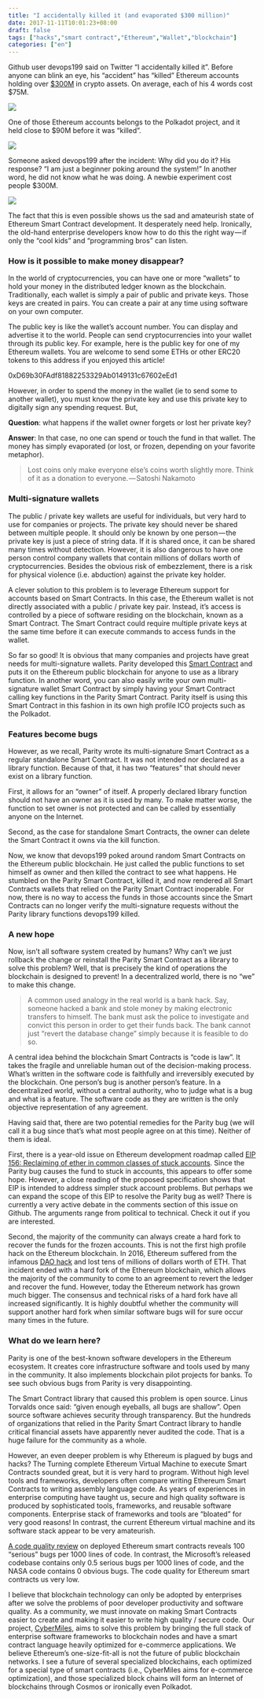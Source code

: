 ```yaml
---
title: "I accidentally killed it (and evaporated $300 million)"
date: 2017-11-11T10:01:23+08:00
draft: false
tags: ["hacks","smart contract","Ethereum","Wallet","blockchain"]
categories: ["en"]
---
```


Github user devops199 said on Twitter “I accidentally killed it”. Before anyone can blink an eye, his “accident” has “killed” Ethereum accounts holding over [$300M](https://www.vice.com/en_us/article/ywbqmg/parity-multi-signature-wallet-vulnerability-300-million-hard-fork) in crypto assets. On average, each of his 4 words cost $75M.

![](/images/20171111-polkadotsafe-01.png)

One of those Ethereum accounts belongs to the Polkadot project, and it held close to $90M before it was “killed”.

![](/images/20171111-polkadotsafe-02.png)

Someone asked devops199 after the incident: Why did you do it? His response? “I am just a beginner poking around the system!” In another word, he did not know what he was doing. A newbie experiment cost people $300M.

![](/images/20171111-polkadotsafe-03.png)

The fact that this is even possible shows us the sad and amateurish state of Ethereum Smart Contract development. It desperately need help. Ironically, the old-hand enterprise developers know how to do this the right way — if only the “cool kids” and “programming bros” can listen.

### How is it possible to make money disappear?

In the world of cryptocurrencies, you can have one or more “wallets” to hold your money in the distributed ledger known as the blockchain. Traditionally, each wallet is simply a pair of public and private keys. Those keys are created in pairs. You can create a pair at any time using software on your own computer.

The public key is like the wallet’s account number. You can display and advertise it to the world. People can send cryptocurrencies into your wallet through its public key. For example, here is the public key for one of my Ethereum wallets. You are welcome to send some ETHs or other ERC20 tokens to this address if you enjoyed this article!

0xD69b30FAdf81882253329Ab0149131c67602eEd1

However, in order to spend the money in the wallet (ie to send some to another wallet), you must know the private key and use this private key to digitally sign any spending request. But,

**Question**: what happens if the wallet owner forgets or lost her private key?

**Answer**: In that case, no one can spend or touch the fund in that wallet. The money has simply evaporated (or lost, or frozen, depending on your favorite metaphor).

> Lost coins only make everyone else’s coins worth slightly more. Think of it as a donation to everyone. — Satoshi Nakamoto

### Multi-signature wallets

The public / private key wallets are useful for individuals, but very hard to use for companies or projects. The private key should never be shared between multiple people. It should only be known by one person — the private key is just a piece of string data. If it is shared once, it can be shared many times without detection. However, it is also dangerous to have one person control company wallets that contain millions of dollars worth of cryptocurrencies. Besides the obvious risk of embezzlement, there is a risk for physical violence (i.e. abduction) against the private key holder.

A clever solution to this problem is to leverage Ethereum support for accounts based on Smart Contracts. In this case, the Ethereum wallet is not directly associated with a public / private key pair. Instead, it’s access is controlled by a piece of software residing on the blockchain, known as a Smart Contract. The Smart Contract could require multiple private keys at the same time before it can execute commands to access funds in the wallet.

So far so good! It is obvious that many companies and projects have great needs for multi-signature wallets. Parity developed this [Smart Contract](https://etherscan.io/address/0x863df6bfa4469f3ead0be8f9f2aae51c91a907b4#code) and puts it on the Ethereum public blockchain for anyone to use as a library function. In another word, you can also easily write your own multi-signature wallet Smart Contract by simply having your Smart Contract calling key functions in the Parity Smart Contract. Parity itself is using this Smart Contract in this fashion in its own high profile ICO projects such as the Polkadot.

### Features become bugs

However, as we recall, Parity wrote its multi-signature Smart Contract as a regular standalone Smart Contract. It was not intended nor declared as a library function. Because of that, it has two “features” that should never exist on a library function.

First, it allows for an “owner” of itself. A properly declared library function should not have an owner as it is used by many. To make matter worse, the function to set owner is not protected and can be called by essentially anyone on the Internet.

Second, as the case for standalone Smart Contracts, the owner can delete the Smart Contract it owns via the kill function.

Now, we know that devops199 poked around random Smart Contracts on the Ethereum public blockchain. He just called the public functions to set himself as owner and then killed the contract to see what happens. He stumbled on the Parity Smart Contract, killed it, and now rendered all Smart Contracts wallets that relied on the Parity Smart Contract inoperable. For now, there is no way to access the funds in those accounts since the Smart Contracts can no longer verify the multi-signature requests without the Parity library functions devops199 killed.

### A new hope

Now, isn’t all software system created by humans? Why can’t we just rollback the change or reinstall the Parity Smart Contract as a library to solve this problem? Well, that is precisely the kind of operations the blockchain is designed to prevent! In a decentralized world, there is no “we” to make this change.

> A common used analogy in the real world is a bank hack. Say, someone hacked a bank and stole money by making electronic transfers to himself. The bank must ask the police to investigate and convict this person in order to get their funds back. The bank cannot just “revert the database change” simply because it is feasible to do so.

A central idea behind the blockchain Smart Contracts is “code is law”. It takes the fragile and unreliable human out of the decision-making process. What’s written in the software code is faithfully and irreversibly executed by the blockchain. One person’s bug is another person’s feature. In a decentralized world, without a central authority, who to judge what is a bug and what is a feature. The software code as they are written is the only objective representation of any agreement.

Having said that, there are two potential remedies for the Parity bug (we will call it a bug since that’s what most people agree on at this time). Neither of them is ideal.

First, there is a year-old issue on Ethereum development roadmap called [EIP 156: Reclaiming of ether in common classes of stuck accounts](https://github.com/ethereum/EIPs/issues/156). Since the Parity bug causes the fund to stuck in accounts, this appears to offer some hope. However, a close reading of the proposed specification shows that EIP is intended to address simpler stuck account problems. But perhaps we can expand the scope of this EIP to resolve the Parity bug as well? There is currently a very active debate in the comments section of this issue on Github. The arguments range from political to technical. Check it out if you are interested.

Second, the majority of the community can always create a hard fork to recover the funds for the frozen accounts. This is not the first high profile hack on the Ethereum blockchain. In 2016, Ethereum suffered from the infamous [DAO hack](https://medium.com/@pullnews/understanding-the-dao-hack-for-journalists-2312dd43e993) and lost tens of millions of dollars worth of ETH. That incident ended with a hard fork of the Ethereum blockchain, which allows the majority of the community to come to an agreement to revert the ledger and recover the fund. However, today the Ethereum network has grown much bigger. The consensus and technical risks of a hard fork have all increased significantly. It is highly doubtful whether the community will support another hard fork when similar software bugs will for sure occur many times in the future.

### What do we learn here?

Parity is one of the best-known software developers in the Ethereum ecosystem. It creates core infrastructure software and tools used by many in the community. It also implements blockchain pilot projects for banks. To see such obvious bugs from Parity is very disappointing.

The Smart Contract library that caused this problem is open source. Linus Torvalds once said: “given enough eyeballs, all bugs are shallow”. Open source software achieves security through transparency. But the hundreds of organizations that relied in the Parity Smart Contract library to handle critical financial assets have apparently never audited the code. That is a huge failure for the community as a whole.

However, an even deeper problem is why Ethereum is plagued by bugs and hacks? The Turning complete Ethereum Virtual Machine to execute Smart Contracts sounded great, but it is very hard to program. Without high level tools and frameworks, developers often compare writing Ethereum Smart Contracts to writing assembly language code. As years of experiences in enterprise computing have taught us, secure and high quality software is produced by sophisticated tools, frameworks, and reusable software components. Enterprise stack of frameworks and tools are “bloated” for very good reasons! In contrast, the current Ethereum virtual machine and its software stack appear to be very amateurish.

[A code quality review](https://vessenes.com/ethereum-contracts-are-going-to-be-candy-for-hackers/) on deployed Ethereum smart contracts reveals 100 “serious” bugs per 1000 lines of code. In contrast, the Microsoft’s released codebase contains only 0.5 serious bugs per 1000 lines of code, and the NASA code contains 0 obvious bugs. The code quality for Ethereum smart contracts us very low.

I believe that blockchain technology can only be adopted by enterprises after we solve the problems of poor developer productivity and software quality. As a community, we must innovate on making Smart Contracts easier to create and making it easier to write high quality / secure code. Our project, [CyberMiles](https://www.cybermiles.io/en-us/), aims to solve this problem by bringing the full stack of enterprise software frameworks to blockchain nodes and have a smart contract language heavily optimized for e-commerce applications. We believe Ethereum’s one-size-fit-all is not the future of public blockchain networks. I see a future of several specialized blockchains, each optimized for a special type of smart contracts (i.e., CyberMiles aims for e-commerce optimization), and those specialized block chains will form an Internet of blockchains through Cosmos or ironically even Polkadot.
